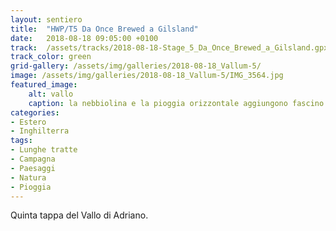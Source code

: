 ```yaml
---
layout: sentiero
title:  "HWP/T5 Da Once Brewed a Gilsland"
date:   2018-08-18 09:05:00 +0100
track:  /assets/tracks/2018-08-18-Stage_5_Da_Once_Brewed_a_Gilsland.gpx
track_color: green
grid-gallery: /assets/img/galleries/2018-08-18_Vallum-5/
image: /assets/img/galleries/2018-08-18_Vallum-5/IMG_3564.jpg
featured_image:
    alt: vallo
    caption: la nebbiolina e la pioggia orizzontale aggiungono fascino
categories:
- Estero
- Inghilterra
tags:
- Lunghe tratte
- Campagna
- Paesaggi
- Natura
- Pioggia
---
```


Quinta tappa del Vallo di Adriano. 